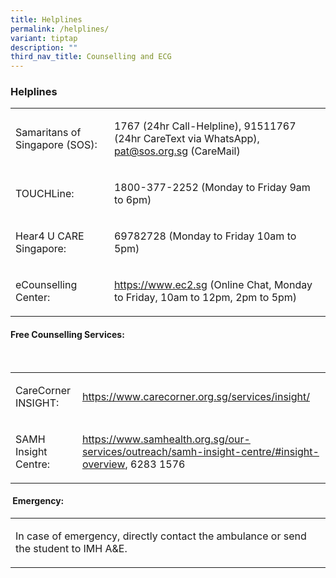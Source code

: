 ```yaml
---
title: Helplines
permalink: /helplines/
variant: tiptap
description: ""
third_nav_title: Counselling and ECG
---
```

<h3><strong>Helplines</strong></h3>
<table style="minWidth: 50px">
<colgroup>
<col>
<col>
</colgroup>
<tbody>
<tr>
<td rowspan="1" colspan="1">
<p>Samaritans of Singapore (SOS):</p>
</td>
<td rowspan="1" colspan="1">
<p>1767 (24hr Call-Helpline), 91511767 (24hr CareText via WhatsApp), <a href="mailto:pat@sos.org.sg" rel="noopener noreferrer nofollow" target="_blank">pat@sos.org.sg</a> (CareMail)</p>
</td>
</tr>
<tr>
<td rowspan="1" colspan="1">
<p>TOUCHLine:</p>
</td>
<td rowspan="1" colspan="1">
<p>1800-377-2252 (Monday to Friday 9am to 6pm)</p>
</td>
</tr>
<tr>
<td rowspan="1" colspan="1">
<p>Hear4 U CARE Singapore:</p>
</td>
<td rowspan="1" colspan="1">
<p>69782728 (Monday to Friday 10am to 5pm)</p>
</td>
</tr>
<tr>
<td rowspan="1" colspan="1">
<p>eCounselling Center:</p>
</td>
<td rowspan="1" colspan="1">
<p><a href="https://www.ec2.sg" rel="noopener noreferrer nofollow" target="_blank">https://www.ec2.sg</a> (Online
Chat, Monday to Friday, 10am to 12pm, 2pm to 5pm)</p>
</td>
</tr>
</tbody>
</table>
<h4>Free Counselling Services:</h4>
<p>&nbsp;</p>
<table style="minWidth: 50px">
<colgroup>
<col>
<col>
</colgroup>
<tbody>
<tr>
<td rowspan="1" colspan="1">
<p>CareCorner INSIGHT:</p>
</td>
<td rowspan="1" colspan="1">
<p><a href="https://www.carecorner.org.sg/services/insight/" rel="noopener noreferrer nofollow" target="_blank">https://www.carecorner.org.sg/services/insight/</a>
</p>
</td>
</tr>
<tr>
<td rowspan="1" colspan="1">
<p>SAMH Insight Centre:</p>
</td>
<td rowspan="1" colspan="1">
<p><a href="https://www.samhealth.org.sg/our-services/outreach/samh-insight-centre/#insight-overview" rel="noopener noreferrer nofollow" target="_blank">https://www.samhealth.org.sg/our-services/outreach/samh-insight-centre/#insight-overview</a>,
6283 1576</p>
</td>
</tr>
</tbody>
</table>
<h4>&nbsp;Emergency:</h4>
<table style="minWidth: 25px">
<colgroup>
<col>
</colgroup>
<tbody>
<tr>
<td rowspan="1" colspan="1">
<p>In case of emergency, directly contact the ambulance or send the student
to IMH A&amp;E.</p>
</td>
</tr>
</tbody>
</table>
<p></p>